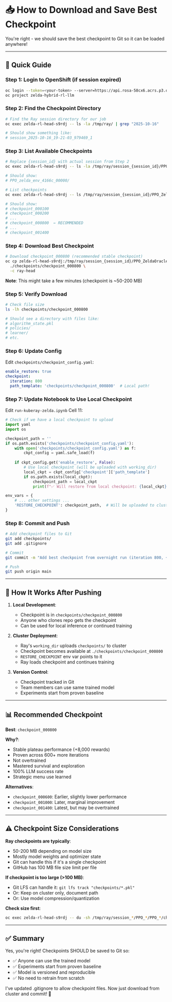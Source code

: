 # 📥 How to Download and Save Best Checkpoint

You're right - we should save the best checkpoint to Git so it can be loaded anywhere!

---

## 🎯 Quick Guide

### Step 1: Login to OpenShift (if session expired)

```bash
oc login --token=<your-token> --server=https://api.rosa-58cx6.acrs.p3.openshiftapps.com:443
oc project zelda-hybrid-rl-llm
```

### Step 2: Find the Checkpoint Directory

```bash
# Find the Ray session directory for our job
oc exec zelda-rl-head-s9rdj -- ls -la /tmp/ray/ | grep "2025-10-16"

# Should show something like:
# session_2025-10-16_19-21-03_979469_1
```

### Step 3: List Available Checkpoints

```bash
# Replace {session_id} with actual session from Step 2
oc exec zelda-rl-head-s9rdj -- ls -la /tmp/ray/session_{session_id}/PPO_ZeldaOracleSeasons/

# Should show:
# PPO_zelda_env_4166c_00000/
```

```bash
# List checkpoints
oc exec zelda-rl-head-s9rdj -- ls /tmp/ray/session_{session_id}/PPO_ZeldaOracleSeasons/PPO_zelda_env_4166c_00000/ | grep checkpoint

# Should show:
# checkpoint_000100
# checkpoint_000200
# ...
# checkpoint_000800  ← RECOMMENDED
# ...
# checkpoint_001400
```

### Step 4: Download Best Checkpoint

```bash
# Download checkpoint_000800 (recommended stable checkpoint)
oc cp zelda-rl-head-s9rdj:/tmp/ray/session_{session_id}/PPO_ZeldaOracleSeasons/PPO_zelda_env_4166c_00000/checkpoint_000800 \
  ./checkpoints/checkpoint_000800 \
  -c ray-head
```

**Note**: This might take a few minutes (checkpoint is ~50-200 MB)

### Step 5: Verify Download

```bash
# Check file size
ls -lh checkpoints/checkpoint_000800

# Should see a directory with files like:
# algorithm_state.pkl
# policies/
# learner/
# etc.
```

### Step 6: Update Config

Edit `checkpoints/checkpoint_config.yaml`:
```yaml
enable_restore: true
checkpoint:
  iteration: 800
  path_template: 'checkpoints/checkpoint_000800'  # Local path!
```

### Step 7: Update Notebook to Use Local Checkpoint

Edit `run-kuberay-zelda.ipynb` Cell 11:
```python
# Check if we have a local checkpoint to upload
import yaml
import os

checkpoint_path = ''
if os.path.exists('checkpoints/checkpoint_config.yaml'):
    with open('checkpoints/checkpoint_config.yaml') as f:
        ckpt_config = yaml.safe_load(f)
    
    if ckpt_config.get('enable_restore', False):
        # Use local checkpoint (will be uploaded with working_dir)
        local_ckpt = ckpt_config['checkpoint']['path_template']
        if os.path.exists(local_ckpt):
            checkpoint_path = local_ckpt
            print(f"✅ Will restore from local checkpoint: {local_ckpt}")

env_vars = {
    # ... other settings ...
    'RESTORE_CHECKPOINT': checkpoint_path,  # Will be uploaded to cluster
}
```

### Step 8: Commit and Push

```bash
# Add checkpoint files to Git
git add checkpoints/
git add .gitignore

# Commit
git commit -m "Add best checkpoint from overnight run (iteration 800, +8000 rewards)"

# Push
git push origin main
```

---

## 🔄 How It Works After Pushing

1. **Local Development**:
   - Checkpoint is in `checkpoints/checkpoint_000800`
   - Anyone who clones repo gets the checkpoint
   - Can be used for local inference or continued training

2. **Cluster Deployment**:
   - Ray's `working_dir` uploads `checkpoints/` to cluster
   - Checkpoint becomes available at `./checkpoints/checkpoint_000800`
   - `RESTORE_CHECKPOINT` env var points to it
   - Ray loads checkpoint and continues training

3. **Version Control**:
   - Checkpoint tracked in Git
   - Team members can use same trained model
   - Experiments start from proven baseline

---

## 📊 Recommended Checkpoint

**Best**: `checkpoint_000800`

**Why?**:
- Stable plateau performance (+8,000 rewards)
- Proven across 600+ more iterations
- Not overtrained
- Mastered survival and exploration
- 100% LLM success rate
- Strategic menu use learned

**Alternatives**:
- `checkpoint_000600`: Earlier, slightly lower performance
- `checkpoint_001000`: Later, marginal improvement
- `checkpoint_001400`: Latest, but may be overtrained

---

## ⚠️ Checkpoint Size Considerations

**Ray checkpoints are typically**:
- 50-200 MB depending on model size
- Mostly model weights and optimizer state
- Git can handle this if it's a single checkpoint
- GitHub has 100 MB file size limit per file

**If checkpoint is too large (>100 MB)**:
- Git LFS can handle it: `git lfs track "checkpoints/*.pkl"`
- Or: Keep on cluster only, document path
- Or: Use model compression/quantization

**Check size first**:
```bash
oc exec zelda-rl-head-s9rdj -- du -sh /tmp/ray/session_*/PPO_*/PPO_*/checkpoint_000800
```

---

## ✅ Summary

Yes, you're right! Checkpoints SHOULD be saved to Git so:
- ✅ Anyone can use the trained model
- ✅ Experiments start from proven baseline
- ✅ Model is versioned and reproducible
- ✅ No need to retrain from scratch

I've updated .gitignore to allow checkpoint files.
Now just download from cluster and commit! 🎯

